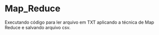 # Map_Reduce
Executando código para ler arquivo em TXT aplicando a técnica de Map Reduce e salvando arquivo csv.
